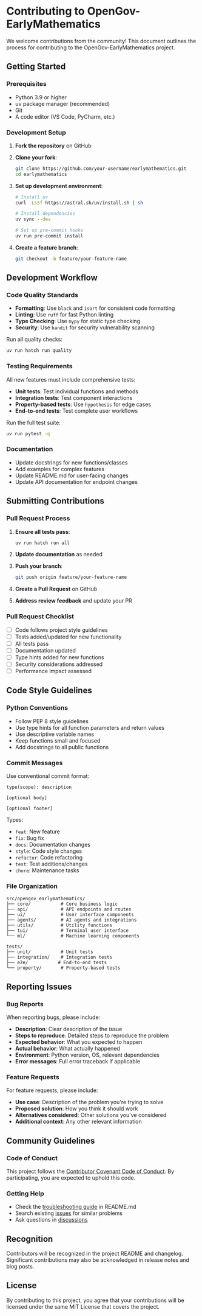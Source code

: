 # Contributing to OpenGov-EarlyMathematics

We welcome contributions from the community! This document outlines the process for contributing to the OpenGov-EarlyMathematics project.

## Getting Started

### Prerequisites

- Python 3.9 or higher
- uv package manager (recommended)
- Git
- A code editor (VS Code, PyCharm, etc.)

### Development Setup

1. **Fork the repository** on GitHub

2. **Clone your fork**:
   ```bash
   git clone https://github.com/your-username/earlymathematics.git
   cd earlymathematics
   ```

3. **Set up development environment**:
   ```bash
   # Install uv
   curl -LsSf https://astral.sh/uv/install.sh | sh

   # Install dependencies
   uv sync --dev

   # Set up pre-commit hooks
   uv run pre-commit install
   ```

4. **Create a feature branch**:
   ```bash
   git checkout -b feature/your-feature-name
   ```

## Development Workflow

### Code Quality Standards

- **Formatting**: Use `black` and `isort` for consistent code formatting
- **Linting**: Use `ruff` for fast Python linting
- **Type Checking**: Use `mypy` for static type checking
- **Security**: Use `bandit` for security vulnerability scanning

Run all quality checks:
```bash
uv run hatch run quality
```

### Testing Requirements

All new features must include comprehensive tests:

- **Unit tests**: Test individual functions and methods
- **Integration tests**: Test component interactions
- **Property-based tests**: Use `hypothesis` for edge cases
- **End-to-end tests**: Test complete user workflows

Run the full test suite:
```bash
uv run pytest -q
```

### Documentation

- Update docstrings for new functions/classes
- Add examples for complex features
- Update README.md for user-facing changes
- Update API documentation for endpoint changes

## Submitting Contributions

### Pull Request Process

1. **Ensure all tests pass**:
   ```bash
   uv run hatch run all
   ```

2. **Update documentation** as needed

3. **Push your branch**:
   ```bash
   git push origin feature/your-feature-name
   ```

4. **Create a Pull Request** on GitHub

5. **Address review feedback** and update your PR

### Pull Request Checklist

- [ ] Code follows project style guidelines
- [ ] Tests added/updated for new functionality
- [ ] All tests pass
- [ ] Documentation updated
- [ ] Type hints added for new functions
- [ ] Security considerations addressed
- [ ] Performance impact assessed

## Code Style Guidelines

### Python Conventions

- Follow PEP 8 style guidelines
- Use type hints for all function parameters and return values
- Use descriptive variable names
- Keep functions small and focused
- Add docstrings to all public functions

### Commit Messages

Use conventional commit format:
```
type(scope): description

[optional body]

[optional footer]
```

Types:
- `feat`: New feature
- `fix`: Bug fix
- `docs`: Documentation changes
- `style`: Code style changes
- `refactor`: Code refactoring
- `test`: Test additions/changes
- `chore`: Maintenance tasks

### File Organization

```
src/opengov_earlymathematics/
├── core/           # Core business logic
├── api/            # API endpoints and routes
├── ui/             # User interface components
├── agents/         # AI agents and integrations
├── utils/          # Utility functions
├── tui/            # Terminal user interface
└── ml/             # Machine learning components

tests/
├── unit/           # Unit tests
├── integration/    # Integration tests
├── e2e/           # End-to-end tests
└── property/       # Property-based tests
```

## Reporting Issues

### Bug Reports

When reporting bugs, please include:

- **Description**: Clear description of the issue
- **Steps to reproduce**: Detailed steps to reproduce the problem
- **Expected behavior**: What you expected to happen
- **Actual behavior**: What actually happened
- **Environment**: Python version, OS, relevant dependencies
- **Error messages**: Full error traceback if applicable

### Feature Requests

For feature requests, please include:

- **Use case**: Description of the problem you're trying to solve
- **Proposed solution**: How you think it should work
- **Alternatives considered**: Other solutions you've considered
- **Additional context**: Any other relevant information

## Community Guidelines

### Code of Conduct

This project follows the [Contributor Covenant Code of Conduct](CODE_OF_CONDUCT.md). By participating, you are expected to uphold this code.

### Getting Help

- Check the [troubleshooting guide](../README.md#troubleshooting) in README.md
- Search existing [issues](https://github.com/opengov/earlymathematics/issues) for similar problems
- Ask questions in [discussions](https://github.com/opengov/earlymathematics/discussions)

## Recognition

Contributors will be recognized in the project README and changelog. Significant contributions may also be acknowledged in release notes and blog posts.

## License

By contributing to this project, you agree that your contributions will be licensed under the same MIT License that covers the project.